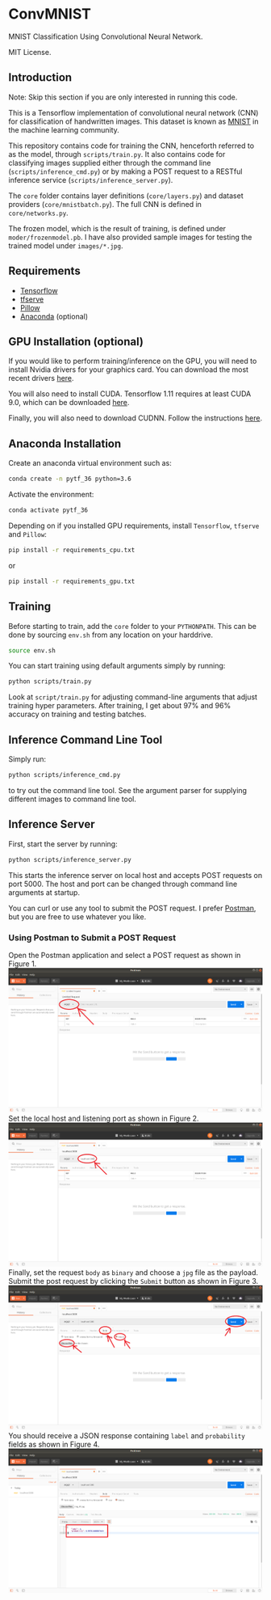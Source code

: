 # ConvMNIST
MNIST Classification Using Convolutional Neural Network.

MIT License.

## Introduction
Note: Skip this section if you are only interested in running this code.

This is a Tensorflow implementation of convolutional neural network (CNN) for classification of handwritten images. This dataset is known as [MNIST](http://yann.lecun.com/exdb/mnist/) in the machine learning community.

This repository contains code for training the CNN, henceforth referred to as the model, through `scripts/train.py`. It also contains code for classifying images supplied either through the command line (`scripts/inference_cmd.py`) or by making a POST request to a RESTful inference service (`scripts/inference_server.py`).

The `core` folder contains layer definitions (`core/layers.py`) and dataset providers (`core/mnistbatch.py`). The full CNN is defined in `core/networks.py`.

The frozen model, which is the result of training, is defined under `moder/frozenmodel.pb`. I have also provided sample images for testing the trained model under `images/*.jpg`.

## Requirements
* [Tensorflow](https://www.tensorflow.org/install/)
* [tfserve](https://github.com/iitzco/tfserve)
* [Pillow](https://pillow.readthedocs.io/en/5.3.x/)
* [Anaconda](https://www.anaconda.com/download/#linux) (optional)

## GPU Installation (optional)
If you would like to perform training/inference on the GPU, you will need to install Nvidia drivers for your graphics card. You can download the most recent drivers [here](https://www.nvidia.com/download/index.aspx).

You will also need to install CUDA. Tensorflow 1.11 requires at least CUDA 9.0, which can be downloaded [here](https://developer.nvidia.com/cuda-toolkit-archive).

Finally, you will also need to download CUDNN. Follow the instructions [here](https://developer.nvidia.com/cudnn).

## Anaconda Installation
Create an anaconda virtual environment such as:
```bash
conda create -n pytf_36 python=3.6
```
Activate the environment:
```bash
conda activate pytf_36
```
Depending on if you installed GPU requirements, install `Tensorflow`, `tfserve` and `Pillow`:
```bash
pip install -r requirements_cpu.txt
```
or
```bash
pip install -r requirements_gpu.txt
```

## Training
Before starting to train, add the `core` folder to your `PYTHONPATH`. This can be done by sourcing `env.sh` from any location on your harddrive.
```bash
source env.sh
```
You can start training using default arguments simply by running:
```bash
python scripts/train.py
```
Look at `script/train.py` for adjusting command-line arguments that adjust training hyper parameters. After training, I get about 97% and 96% accuracy on training and testing batches.

## Inference Command Line Tool
Simply run:
```bash
python scripts/inference_cmd.py
```
to try out the command line tool. See the argument parser for supplying different images to command line tool.

## Inference Server
First, start the server by running:
```bash
python scripts/inference_server.py
```
This starts the inference server on local host and accepts POST requests on port 5000. The host and port can be changed through command line arguments at startup.

You can curl or use any tool to submit the POST request. I prefer [Postman](https://www.getpostman.com/), but you are free to use whatever you like.

### Using Postman to Submit a POST Request
Open the Postman application and select a POST request as shown in Figure 1. <br/>
![Post request](/assets/post.png "Figure 1: Select the Post request from the drop down menu.")<br/>
Set the local host and listening port as shown in Figure 2. <br/>
![Post request](/assets/localhost.png "Figure 2: Set the localhost and listening port.")<br/>
Finally, set the request `body` as `binary` and choose a `jpg` file as the payload. Submit the post request by clicking the `Submit` button as shown in Figure 3. <br/>
![Post request](/assets/body.png "Figure 3: Submit the request.")<br/>
You should receive a JSON response containing `label` and `probability` fields as shown in Figure 4. <br/>
![Post request](/assets/response.png "Figure 4: JSON response containing label and probability.")<br/>
